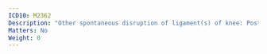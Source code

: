 ```yaml
---
ICD10: M2362
Description: "Other spontaneous disruption of ligament(s) of knee: Posterior cruciate ligament or Posterior horn of medial meniscus"
Matters: No
Weight: 0
---
```


